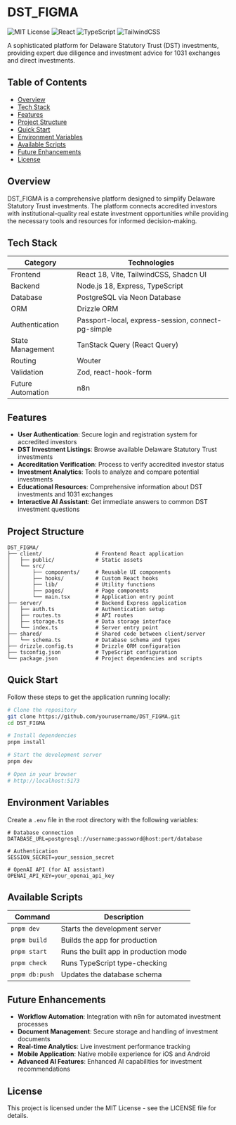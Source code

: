 # DST_FIGMA

![MIT License](https://img.shields.io/badge/License-MIT-blue.svg)
![React](https://img.shields.io/badge/React-18-61DAFB?logo=react)
![TypeScript](https://img.shields.io/badge/TypeScript-4.9-3178C6?logo=typescript)
![TailwindCSS](https://img.shields.io/badge/TailwindCSS-3.3-06B6D4?logo=tailwindcss)

A sophisticated platform for Delaware Statutory Trust (DST) investments, providing expert due diligence and investment advice for 1031 exchanges and direct investments.

## Table of Contents

- [Overview](#overview)
- [Tech Stack](#tech-stack)
- [Features](#features)
- [Project Structure](#project-structure)
- [Quick Start](#quick-start)
- [Environment Variables](#environment-variables)
- [Available Scripts](#available-scripts)
- [Future Enhancements](#future-enhancements)
- [License](#license)

## Overview

DST_FIGMA is a comprehensive platform designed to simplify Delaware Statutory Trust investments. The platform connects accredited investors with institutional-quality real estate investment opportunities while providing the necessary tools and resources for informed decision-making.

## Tech Stack

| Category | Technologies |
|----------|-------------|
| Frontend | React 18, Vite, TailwindCSS, Shadcn UI |
| Backend | Node.js 18, Express, TypeScript |
| Database | PostgreSQL via Neon Database |
| ORM | Drizzle ORM |
| Authentication | Passport-local, express-session, connect-pg-simple |
| State Management | TanStack Query (React Query) |
| Routing | Wouter |
| Validation | Zod, react-hook-form |
| Future Automation | n8n |

## Features

- **User Authentication**: Secure login and registration system for accredited investors
- **DST Investment Listings**: Browse available Delaware Statutory Trust investments
- **Accreditation Verification**: Process to verify accredited investor status
- **Investment Analytics**: Tools to analyze and compare potential investments
- **Educational Resources**: Comprehensive information about DST investments and 1031 exchanges
- **Interactive AI Assistant**: Get immediate answers to common DST investment questions

## Project Structure

```
DST_FIGMA/
├── client/                 # Frontend React application
│   ├── public/             # Static assets
│   └── src/
│       ├── components/     # Reusable UI components
│       ├── hooks/          # Custom React hooks
│       ├── lib/            # Utility functions
│       ├── pages/          # Page components
│       └── main.tsx        # Application entry point
├── server/                 # Backend Express application
│   ├── auth.ts             # Authentication setup
│   ├── routes.ts           # API routes
│   ├── storage.ts          # Data storage interface
│   └── index.ts            # Server entry point
├── shared/                 # Shared code between client/server
│   └── schema.ts           # Database schema and types
├── drizzle.config.ts       # Drizzle ORM configuration
├── tsconfig.json           # TypeScript configuration
└── package.json            # Project dependencies and scripts
```

## Quick Start

Follow these steps to get the application running locally:

```bash
# Clone the repository
git clone https://github.com/yourusername/DST_FIGMA.git
cd DST_FIGMA

# Install dependencies
pnpm install

# Start the development server
pnpm dev

# Open in your browser
# http://localhost:5173
```

## Environment Variables

Create a `.env` file in the root directory with the following variables:

```
# Database connection
DATABASE_URL=postgresql://username:password@host:port/database

# Authentication
SESSION_SECRET=your_session_secret

# OpenAI API (for AI assistant)
OPENAI_API_KEY=your_openai_api_key
```

## Available Scripts

| Command | Description |
|---------|-------------|
| `pnpm dev` | Starts the development server |
| `pnpm build` | Builds the app for production |
| `pnpm start` | Runs the built app in production mode |
| `pnpm check` | Runs TypeScript type-checking |
| `pnpm db:push` | Updates the database schema |

## Future Enhancements

- **Workflow Automation**: Integration with n8n for automated investment processes
- **Document Management**: Secure storage and handling of investment documents
- **Real-time Analytics**: Live investment performance tracking
- **Mobile Application**: Native mobile experience for iOS and Android
- **Advanced AI Features**: Enhanced AI capabilities for investment recommendations

## License

This project is licensed under the MIT License - see the LICENSE file for details.